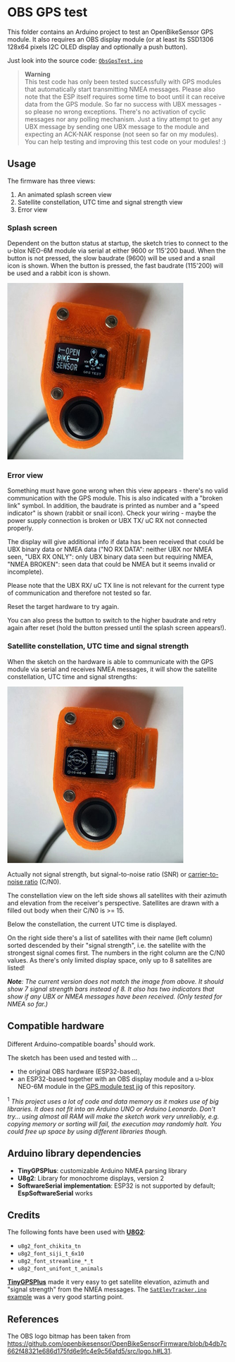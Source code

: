 # OBS GPS test

This folder contains an Arduino project to test an OpenBikeSensor GPS module. It also requires an OBS display module (or at least its SSD1306 128x64 pixels I2C OLED display and optionally a push button).

Just look into the source code: [`ObsGpsTest.ino`](ObsGpsTest.ino)

> **Warning**  
> This test code has only been tested successfully with GPS modules that automatically start transmitting NMEA messages. Please also note that the ESP itself requires some time to boot until it can receive data from the GPS module. So far no success with UBX messages - so please no wrong exceptions. There's no activation of cyclic messages nor any polling mechanism. Just a tiny attempt to get any UBX message by sending one UBX message to the module and expecting an ACK-NAK response (not seen so far on my modules). You can help testing and improving this test code on your modules! :)

## Usage

The firmware has three views:

1. An animated splash screen view
2. Satellite constellation, UTC time and signal strength view
3. Error view

### Splash screen

Dependent on the button status at startup, the sketch tries to connect to the u-blox NEO-6M module via serial at either 9600 or 115'200 baud. When the button is not pressed, the slow baudrate (9600) will be used and a snail icon is shown. When the button is pressed, the fast baudrate (115'200) will be used and a rabbit icon is shown.

![Splash screen view](./doc/SplashScreenViewSmall.jpg)

### Error view

Something must have gone wrong when this view appears - there's no valid communication with the GPS module. This is also indicated with a "broken link" symbol. In addition, the baudrate is printed as number and a "speed indicator" is shown (rabbit or snail icon). Check your wiring - maybe the power supply connection is broken or UBX TX/ uC RX not connected properly.

The display will give additional info if data has been received that could be UBX binary data or NMEA data ("NO RX DATA": neither UBX nor NMEA seen, "UBX RX ONLY": only UBX binary data seen but requiring NMEA, "NMEA BROKEN": seen data that could be NMEA but it seems invalid or incomplete).

Please note that the UBX RX/ uC TX line is not relevant for the current type of communication and therefore not tested so far.

Reset the target hardware to try again.

You can also press the button to switch to the higher baudrate and retry again after reset (hold the button pressed until the splash screen appears!).


### Satellite constellation, UTC time and signal strength

When the sketch on the hardware is able to communicate with the GPS module via serial and receives NMEA messages, it will show the satellite constellation, UTC time and signal strengths:

![Constellation view](./doc/ConstellationViewSmall.jpg)

Actually not signal strength, but signal-to-noise ratio (SNR) or [carrier-to-noise ratio](https://en.wikipedia.org/wiki/Carrier-to-noise_ratio) (C/N0).

The constellation view on the left side shows all satellites with their azimuth and elevation from the receiver's perspective. Satellites are drawn with a filled out body when their C/N0 is >= 15.

Below the constellation, the current UTC time is displayed.

On the right side there's a list of satellites with their name (left column) sorted descended by their "signal strength", i.e. the satellite with the strongest signal comes first. The numbers in the right column are the C/N0 values. As there's only limited display space, only up to 8 satellites are listed!

***Note**: The current version does not match the image from above. It should show 7 signal strength bars instead of 8. It also has two indicators that show if any UBX or NMEA messages have been received. (Only tested for NMEA so far.)*


## Compatible hardware

Different Arduino-compatible boards<sup>1</sup> should work.

The sketch has been used and tested with ...

* the original OBS hardware (ESP32-based),
* an ESP32-based together with an OBS display module and a u-blox NEO-6M module in the [GPS module test jig](../ObsGpsModuleTestJig/README.md) of this repository.

<sup>1</sup> *This project uses a lot of code and data memory as it makes use of big libraries. It does not fit into an Arduino UNO or Arduino Leonardo. Don't try... using almost all RAM will make the sketch work very unreliably, e.g. copying memory or sorting will fail, the execution may randomly halt. You could free up space by using different libraries though.*


## Arduino library dependencies

* **TinyGPSPlus**: customizable Arduino NMEA parsing library
* **U8g2**: Library for monochrome displays, version 2
* **SoftwareSerial implementation**: ESP32 is not supported by default; **EspSoftwareSerial** works


## Credits

The following fonts have been used with **[U8G2](https://github.com/olikraus/u8g2)**:

* `u8g2_font_chikita_tn`
* `u8g2_font_siji_t_6x10`
* `u8g2_font_streamline_*_t`
* `u8g2_font_unifont_t_animals`

**[TinyGPSPlus](https://github.com/mikalhart/TinyGPSPlus)** made it very easy to get satellite elevation, azimuth and "signal strength" from the NMEA messages. The [`SatElevTracker.ino` example](https://github.com/mikalhart/TinyGPSPlus/blob/master/examples/SatElevTracker/SatElevTracker.ino) was a very good starting point.


## References

The OBS logo bitmap has been taken from https://github.com/openbikesensor/OpenBikeSensorFirmware/blob/b4db7c662f48321e686d175fd6e9fc4e9c56afd5/src/logo.h#L31.

